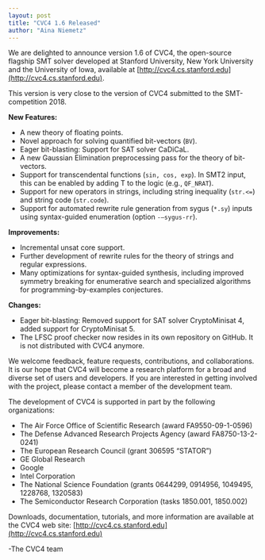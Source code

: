 ```yaml
---
layout: post
title: "CVC4 1.6 Released"
author: "Aina Niemetz"
---
```


We are delighted to announce version 1.6 of CVC4, the open-source flagship SMT
solver developed at Stanford University, New York University and the University
of Iowa, available at
[http://cvc4.cs.stanford.edu](http://cvc4.cs.stanford.edu).

This version is very close to the version of CVC4 submitted to the
SMT-competition 2018.

**New Features:**

- A new theory of floating points.
- Novel approach for solving quantified bit-vectors (`BV`).
- Eager bit-blasting: Support for SAT solver CaDiCaL.
- A new Gaussian Elimination preprocessing pass for the theory of bit-vectors.
- Support for transcendental functions (`sin, cos, exp`). In SMT2 input, this
  can be enabled by adding T to the logic (e.g., `QF_NRAT`).
- Support for new operators in strings, including string inequality (`str.<=`)
  and string code (`str.code`).
- Support for automated rewrite rule generation from sygus (`*.sy`) inputs
  using syntax-guided enumeration (option `-–sygus-rr`).

**Improvements:**

- Incremental unsat core support.
- Further development of rewrite rules for the theory of strings and regular
  expressions.
- Many optimizations for syntax-guided synthesis, including improved symmetry
  breaking for enumerative search and specialized algorithms for
  programming-by-examples conjectures.

**Changes:**

- Eager bit-blasting: Removed support for SAT solver CryptoMinisat 4, added
  support for CryptoMinisat 5.
- The LFSC proof checker now resides in its own repository on GitHub. It is not
  distributed with CVC4 anymore.

We welcome feedback, feature requests, contributions, and collaborations.  It
is our hope that CVC4 will become a research platform for a broad and diverse
set of users and developers.  If you are interested in getting involved with
the project, please contact a member of the development team.

The development of CVC4 is supported in part by the following organizations:

- The Air Force Office of Scientific Research (award FA9550-09-1-0596)
- The Defense Advanced Research Projects Agency (award FA8750-13-2-0241)
- The European Research Council (grant 306595 “STATOR”)
- GE Global Research
- Google
- Intel Corporation
- The National Science Foundation (grants 0644299, 0914956, 1049495, 1228768,
  1320583)
- The Semiconductor Research Corporation (tasks 1850.001, 1850.002)

Downloads, documentation, tutorials, and more information are available at the
CVC4 web site: [http://cvc4.cs.stanford.edu](http://cvc4.cs.stanford.edu)

-The CVC4 team

